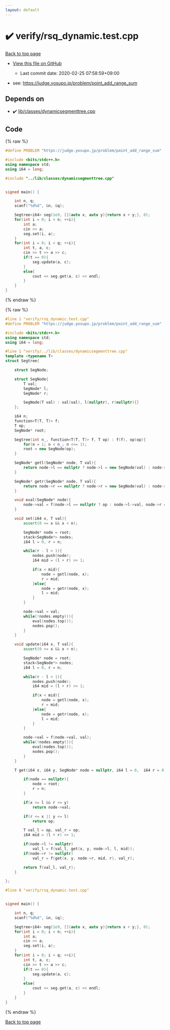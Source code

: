 ```yaml
---
layout: default
---
```


<!-- mathjax config similar to math.stackexchange -->
<script type="text/javascript" async
  src="https://cdnjs.cloudflare.com/ajax/libs/mathjax/2.7.5/MathJax.js?config=TeX-MML-AM_CHTML">
</script>
<script type="text/x-mathjax-config">
  MathJax.Hub.Config({
    TeX: { equationNumbers: { autoNumber: "AMS" }},
    tex2jax: {
      inlineMath: [ ['$','$'] ],
      processEscapes: true
    },
    "HTML-CSS": { matchFontHeight: false },
    displayAlign: "left",
    displayIndent: "2em"
  });
</script>

<script type="text/javascript" src="https://cdnjs.cloudflare.com/ajax/libs/jquery/3.4.1/jquery.min.js"></script>
<script src="https://cdn.jsdelivr.net/npm/jquery-balloon-js@1.1.2/jquery.balloon.min.js" integrity="sha256-ZEYs9VrgAeNuPvs15E39OsyOJaIkXEEt10fzxJ20+2I=" crossorigin="anonymous"></script>
<script type="text/javascript" src="../../assets/js/copy-button.js"></script>
<link rel="stylesheet" href="../../assets/css/copy-button.css" />


# :heavy_check_mark: verify/rsq_dynamic.test.cpp

<a href="../../index.html">Back to top page</a>

* <a href="{{ site.github.repository_url }}/blob/master/verify/rsq_dynamic.test.cpp">View this file on GitHub</a>
    - Last commit date: 2020-02-25 07:58:59+09:00


* see: <a href="https://judge.yosupo.jp/problem/point_add_range_sum">https://judge.yosupo.jp/problem/point_add_range_sum</a>


## Depends on

* :heavy_check_mark: <a href="../../library/lib/classes/dynamicsegmenttree.cpp.html">lib/classes/dynamicsegmenttree.cpp</a>


## Code

<a id="unbundled"></a>
{% raw %}
```cpp
#define PROBLEM "https://judge.yosupo.jp/problem/point_add_range_sum"

#include <bits/stdc++.h>
using namespace std;
using i64 = long;

#include "../lib/classes/dynamicsegmenttree.cpp"


signed main() {

    int n, q;
    scanf("%d%d", &n, &q);

    Segtree<i64> seg(1e9, [](auto x, auto y){return x + y;}, 0);
    for(int i = 0; i < n; ++i){
        int a;
        cin >> a;
        seg.set(i, a);
    }
    for(int i = 0; i < q; ++i){
        int t, a, c;
        cin >> t >> a >> c;
        if(t == 0){
            seg.update(a, c);
        }
        else{
            cout << seg.get(a, c) << endl;
        }
    }
}


```
{% endraw %}

<a id="bundled"></a>
{% raw %}
```cpp
#line 1 "verify/rsq_dynamic.test.cpp"
#define PROBLEM "https://judge.yosupo.jp/problem/point_add_range_sum"

#include <bits/stdc++.h>
using namespace std;
using i64 = long;

#line 1 "verify/../lib/classes/dynamicsegmenttree.cpp"
template <typename T>
struct Segtree{

    struct SegNode;

    struct SegNode{
        T val;
        SegNode* l;
        SegNode* r;

        SegNode(T val) : val(val), l(nullptr), r(nullptr){}
    };

    i64 n;
    function<T(T, T)> f;
    T op;
    SegNode* root;

    Segtree(int n_, function<T(T, T)> f, T op) : f(f), op(op){
        for(n = 1; n < n_; n <<= 1);
        root = new SegNode(op);
    }

    SegNode* getl(SegNode* node, T val){
        return node->l == nullptr ? node->l = new SegNode(val) : node->l;
    }

    SegNode* getr(SegNode* node, T val){
        return node->r == nullptr ? node->r = new SegNode(val) : node->r;
    }

    void eval(SegNode* node){
        node->val = f(node->l == nullptr ? op : node->l->val, node->r == nullptr ? op : node->r->val);
    }

    void set(i64 x, T val){
        assert(0 <= x && x < n);

        SegNode* node = root;
        stack<SegNode*> nodes;
        i64 l = 0, r = n;

        while(r - l > 1){
            nodes.push(node);
            i64 mid = (l + r) >> 1;

            if(x < mid){
                node = getl(node, x);
                r = mid;
            }else{
                node = getr(node, x);
                l = mid;
            }
        }

        node->val = val;
        while(!nodes.empty()){
            eval(nodes.top());
            nodes.pop();
        }
    }

    void update(i64 x, T val){
        assert(0 <= x && x < n);

        SegNode* node = root;
        stack<SegNode*> nodes;
        i64 l = 0, r = n;

        while(r - l > 1){
            nodes.push(node);
            i64 mid = (l + r) >> 1;

            if(x < mid){
                node = getl(node, x);
                r = mid;
            }else{
                node = getr(node, x);
                l = mid;
            }
        }

        node->val = f(node->val, val);
        while(!nodes.empty()){
            eval(nodes.top());
            nodes.pop();
        }
    }

    T get(i64 x, i64 y, SegNode* node = nullptr, i64 l = 0,  i64 r = 0){

        if(node == nullptr){
            node = root;
            r = n;
        }

        if(x <= l && r <= y)
            return node->val;

        if(r <= x || y <= l)
            return op;

        T val_l = op, val_r = op;
        i64 mid = (l + r) >> 1;

        if(node->l != nullptr)
            val_l = f(val_l, get(x, y, node->l, l, mid));
        if(node->r != nullptr)
            val_r = f(get(x, y, node->r, mid, r), val_r);

        return f(val_l, val_r);
    }

};

#line 8 "verify/rsq_dynamic.test.cpp"


signed main() {

    int n, q;
    scanf("%d%d", &n, &q);

    Segtree<i64> seg(1e9, [](auto x, auto y){return x + y;}, 0);
    for(int i = 0; i < n; ++i){
        int a;
        cin >> a;
        seg.set(i, a);
    }
    for(int i = 0; i < q; ++i){
        int t, a, c;
        cin >> t >> a >> c;
        if(t == 0){
            seg.update(a, c);
        }
        else{
            cout << seg.get(a, c) << endl;
        }
    }
}


```
{% endraw %}

<a href="../../index.html">Back to top page</a>

